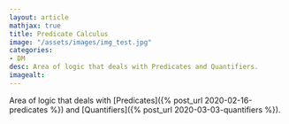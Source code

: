 ```yaml
---
layout: article
mathjax: true
title: Predicate Calculus
image: "/assets/images/img_test.jpg"
categories:
- DM
desc: Area of logic that deals with Predicates and Quantifiers. 
imagealt: 
---
```


Area of logic that deals with [Predicates]({% post_url 2020-02-16-predicates %}) and [Quantifiers]({% post_url 2020-03-03-quantifiers %}).